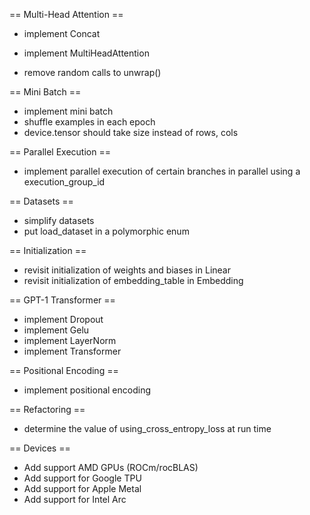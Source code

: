 
== Multi-Head Attention ==

- implement Concat
- implement MultiHeadAttention

- remove random calls to unwrap()

== Mini Batch ==

- implement mini batch
- shuffle examples in each epoch
- device.tensor should take size instead of rows, cols

== Parallel Execution ==

- implement parallel execution of certain branches in parallel using a execution_group_id

== Datasets ==

- simplify datasets
- put load_dataset in a polymorphic enum

== Initialization ==

- revisit initialization of weights and biases in Linear
- revisit initialization of embedding_table in Embedding

== GPT-1 Transformer ==

- implement Dropout
- implement Gelu
- implement LayerNorm
- implement Transformer

== Positional Encoding ==

- implement positional encoding

== Refactoring ==

- determine the value of using_cross_entropy_loss at run time

== Devices ==

- Add support AMD GPUs (ROCm/rocBLAS)
- Add support for Google TPU
- Add support for Apple Metal
- Add support for Intel Arc